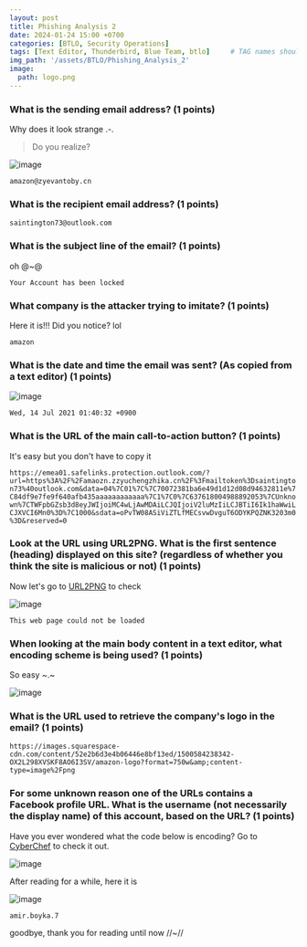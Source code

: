 ```yaml
---
layout: post
title: Phishing Analysis 2
date: 2024-01-24 15:00 +0700
categories: [BTLO, Security Operations]
tags: [Text Editor, Thunderbird, Blue Team, btlo]     # TAG names should always be lowercase
img_path: '/assets/BTLO/Phishing_Analysis_2'
image: 
  path: logo.png
--- 
```


### What is the sending email address? (1 points)

Why does it look strange .-.
>Do you realize?

![image](https://github.com/zs0b/zs0b.github.io/assets/118095276/e961783b-78a6-42c0-ba00-8b7ae614ab27)

`amazon@zyevantoby.cn`

### What is the recipient email address? (1 points)

`saintington73@outlook.com`

### What is the subject line of the email? (1 points)

oh @~@

`Your Account has been locked`

### What company is the attacker trying to imitate? (1 points)

Here it is!!! Did you notice? lol

`amazon` 

### What is the date and time the email was sent? (As copied from a text editor) (1 points)

![image](https://github.com/zs0b/zs0b.github.io/assets/118095276/70724664-d02e-4c0e-885b-1d0d11063ff0)

`Wed, 14 Jul 2021 01:40:32 +0900`

### What is the URL of the main call-to-action button? (1 points)

It's easy but you don't have to copy it

`https://emea01.safelinks.protection.outlook.com/?url=https%3A%2F%2Famaozn.zzyuchengzhika.cn%2F%3Fmailtoken%3Dsaintington73%40outlook.com&data=04%7C01%7C%7C70072381ba6e49d1d12d08d94632811e%7C84df9e7fe9f640afb435aaaaaaaaaaaa%7C1%7C0%7C637618004988892053%7CUnknown%7CTWFpbGZsb3d8eyJWIjoiMC4wLjAwMDAiLCJQIjoiV2luMzIiLCJBTiI6Ik1haWwiLCJXVCI6Mn0%3D%7C1000&sdata=oPvTW08ASiViZTLfMECsvwDvguT6ODYKPQZNK3203m0%3D&reserved=0`

### Look at the URL using URL2PNG. What is the first sentence (heading) displayed on this site? (regardless of whether you think the site is malicious or not) (1 points)

Now let's go to [URL2PNG](https://www.url2png.com/) to check

![image](https://github.com/zs0b/zs0b.github.io/assets/118095276/0c06ba28-8fb2-4d5a-b58d-181b78893d02)

`This web page could not be loaded`

### When looking at the main body content in a text editor, what encoding scheme is being used? (1 points)

So easy ~.~

![image](https://github.com/zs0b/zs0b.github.io/assets/118095276/d2a0149c-0b55-4242-8c88-cedbfc2d1306)

### What is the URL used to retrieve the company's logo in the email? (1 points)

`https://images.squarespace-cdn.com/content/52e2b6d3e4b06446e8bf13ed/1500584238342-OX2L298XVSKF8AO6I3SV/amazon-logo?format=750w&amp;content-type=image%2Fpng`

### For some unknown reason one of the URLs contains a Facebook profile URL. What is the username (not necessarily the display name) of this account, based on the URL? (1 points)

Have you ever wondered what the code below is encoding? Go to [CyberChef](https://gchq.github.io/CyberChef/) to check it out.

![image](https://github.com/zs0b/zs0b.github.io/assets/118095276/a4761c23-83a9-4e4c-9b01-8b1da7a78945)

After reading for a while, here it is

![image](https://github.com/zs0b/zs0b.github.io/assets/118095276/f9682d0d-96bd-4733-a9d6-676f66f91090)


`amir.boyka.7` 

goodbye, thank you for reading until now //~//





